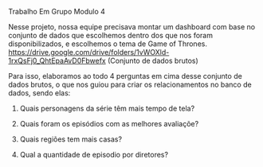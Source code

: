 Trabalho Em Grupo Modulo 4

Nesse  projeto, nossa equipe  precisava montar um dashboard com  base no conjunto de dados que escolhemos dentro dos que nos foram disponibilizados, e  escolhemos o tema de Game of Thrones. 
https://drive.google.com/drive/folders/1vWOXld-1rxQsFj0_QhtEpaAvD0Fbwefx (Conjunto de dados brutos)

Para isso, elaboramos ao todo  4 perguntas em cima desse conjunto de dados brutos, o que nos guiou para criar os relacionamentos no banco de dados, sendo elas:

1. Quais personagens da série têm mais tempo de tela?


2. Quais foram os episódios com as melhores avaliaçõe?


3. Quais regiões tem mais casas? 



4. Qual a quantidade de episodio por diretores?
